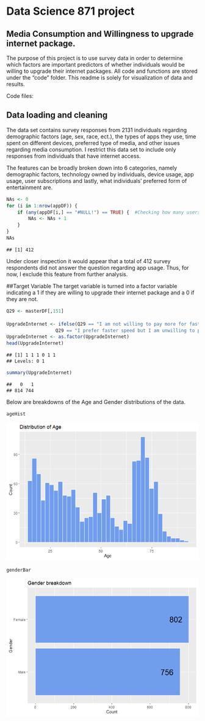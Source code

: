 Data Science 871 project
================

## Media Consumption and Willingness to upgrade internet package.

The purpose of this project is to use survey data in order to determine
which factors are important predictors of whether individuals would be
willing to upgrade their internet packages. All code and functions are
stored under the “code” folder. This readme is solely for visualization
of data and results.

Code files:

## Data loading and cleaning

The data set contains survey responses from 2131 individuals regarding
demographic factors (age, sex, race, ect.), the types of apps they use,
time spent on different devices, preferred type of media, and other
issues regarding media consumption. I restrict this data set to include
only responses from individuals that have internet access.

The features can be broadly broken down into 6 categories, namely
demographic factors, technology owned by individuals, device usage, app
usage, user subscriptions and lastly, what individuals’ preferred form
of entertainment are.

``` r
NAs <- 0
for (i in 1:nrow(appDF)) {
    if (any(appDF[i,] == "#NULL!") == TRUE) {  #Checking how many users did not answer this question
        NAs <- NAs + 1
    }
}
NAs
```

    ## [1] 412

Under closer inspection it would appear that a total of 412 survey
respondents did not answer the question regarding app usage. Thus, for
now, I exclude this feature from further analysis.

\##Target Variable The target variable is turned into a factor variable
indicating a 1 if they are willing to upgrade their internet package and
a 0 if they are not.

``` r
Q29 <- masterDF[,151]

UpgradeInternet <- ifelse(Q29 == "I am not willing to pay more for faster download speeds as my current speed is sufficient for my needs" |
                  Q29 == "I prefer faster speed but I am unwilling to pay more than I already do", 0, 1)
UpgradeInternet <- as.factor(UpgradeInternet)
head(UpgradeInternet)
```

    ## [1] 1 1 1 0 1 1
    ## Levels: 0 1

``` r
summary(UpgradeInternet)
```

    ##   0   1 
    ## 814 744

Below are breakdowns of the Age and Gender distributions of the data.

``` r
ageHist
```

![](README_files/figure-gfm/unnamed-chunk-5-1.png)<!-- -->

``` r
genderBar
```

![](README_files/figure-gfm/unnamed-chunk-5-2.png)<!-- -->
